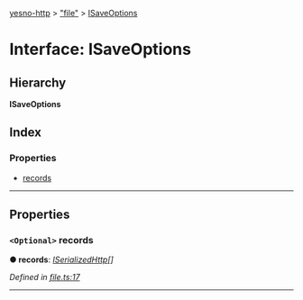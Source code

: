 [yesno-http](../README.md) > ["file"](../modules/_file_.md) > [ISaveOptions](../interfaces/_file_.isaveoptions.md)

# Interface: ISaveOptions

## Hierarchy

**ISaveOptions**

## Index

### Properties

* [records](_file_.isaveoptions.md#records)

---

## Properties

<a id="records"></a>

### `<Optional>` records

**● records**: *[ISerializedHttp](_http_serializer_.iserializedhttp.md)[]*

*Defined in [file.ts:17](https://github.com/FormidableLabs/yesno/blob/61f406a/src/file.ts#L17)*

___


